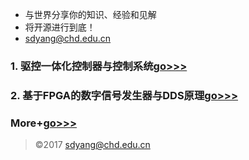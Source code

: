 - 与世界分享你的知识、经验和见解
- 将开源进行到底！
- sdyang@chd.edu.cn

### 1. 驱控一体化控制器与控制系统[go>>>](https://www.baidu.com)
### 2. 基于FPGA的数字信号发生器与DDS原理[go>>>](https://www.baidu.com)
###    More+[go>>>](https://www.baidu.com)

> ©2017 sdyang@chd.edu.cn
